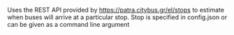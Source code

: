Uses the REST API provided by https://patra.citybus.gr/el/stops to estimate when buses will arrive at a particular stop.
Stop is specified in config.json or can be given as a command line argument
